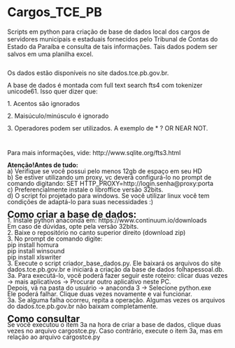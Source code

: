 # Cargos_TCE_PB
Scripts em python para criação de base de dados local dos cargos de servidores municipais e
estaduais fornecidos pelo Tribunal de Contas do Estado da Paraíba e consulta de tais informações.
Tais dados podem ser salvos em uma planilha excel.</p>
<p align="left" style="margin-bottom: 0cm; line-height: 100%"><br/>
Os
dados est&atilde;o dispon&iacute;veis no site dados.tce.pb.gov.br.</p>
<p align="left" style="margin-bottom: 0cm; line-height: 100%">A base
de dados &eacute; montada com full text search fts4 com tokenizer
unicode61. Isso quer dizer que:</p>
<p align="left" style="margin-bottom: 0cm; line-height: 100%">1.
Acentos s&atilde;o ignorados</p>
<p align="left" style="margin-bottom: 0cm; line-height: 100%">2.
Mais&uacute;culo/min&uacute;sculo &eacute; ignorado</p>
<p align="left" style="margin-bottom: 0cm; line-height: 100%">3.
Operadores podem ser utilizados. A exemplo de * ? OR NEAR NOT.</p>
<p align="left" style="margin-bottom: 0cm; line-height: 100%"><br/>
<br/>
Para
mais informa&ccedil;&otilde;es, vide: 
http://www.sqlite.org/fts3.html<br/>
<br/>
<b>Aten&ccedil;&atilde;o!Antes
de tudo:<br/>
</b>a) Verifique se voc&ecirc; possui pelo menos 12gb
de espa&ccedil;o em seu HD<br/>
b) Se estiver utilizando um proxy, vc
dever&aacute; configur&aacute;-lo no prompt de comando digitando: SET
HTTP_PROXY=http://login.senha@proxy:porta<br/>
c) Preferencialmente
instale o libroffice vers&atilde;o 32bits.<br/>
d) O script foi
projetado para windows. Se voc&ecirc; utilizar linux voc&ecirc; tem
condi&ccedil;&otilde;es de adapt&aacute;-lo para suas necessidades
:)<br/>
<br/>
<font size="4" style="font-size: 16pt"><b>Como criar a
base de dados:<br/>
</b></font>1. Instale python anaconda em:
https://www.continuum.io/downloads<br/>
  Em caso de d&uacute;vidas,
opte pela vers&atilde;o 32bits.<br/>
2. Baixe o reposit&oacute;rio no
canto superior direito (download zip)<br/>
3. No prompt de comando
digite: <br/>
pip install homura<br/>
pip install winsound<br/>
pip
install xlswriter<br/>
3. Execute o script criador_base_dados.py. 
Ele baixar&aacute; os arquivos do site dados.tce.pb.gov.br e iniciar&aacute;
a cria&ccedil;&atilde;o da base de dados folhapessoal.db.<br/>
3a.
Para execut&aacute;-lo, voc&ecirc; poder&aacute; fazer seguir este
roteiro: clicar duas vezes -&gt; mais aplicativos -&gt; Procurar
outro aplicativo neste PC.<br/>
  Depois, v&aacute; na pasta do
usu&aacute;rio -&gt; anaconda 3 -&gt; Selecione python.exe<br/>
  Ele
poder&aacute; falhar. Clique duas vezes novamente e vai
funcionar.<br/>
3a. Se alguma falha ocorreu, repita a opera&ccedil;&atilde;o.
Algumas vezes os arquivos do dados.tce.pb.gov.br n&atilde;o baixam
completamente.<br/>
<br/>
<font size="4" style="font-size: 16pt"><b>Como
consultar<br/>
</b></font>Se voc&ecirc; executou o item 3a na hora de criar a base de dados, clique duas vezes no arquivo
cargostce.py. Caso contrário, execute o item 3a, mas em relação ao arquivo cargostce.py<br/>
